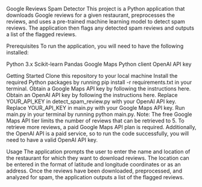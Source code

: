 Google Reviews Spam Detector
This project is a Python application that downloads Google reviews for a given restaurant, preprocesses the reviews, and uses a pre-trained machine learning model to detect spam reviews. The application then flags any detected spam reviews and outputs a list of the flagged reviews.

Prerequisites
To run the application, you will need to have the following installed:

Python 3.x
Scikit-learn
Pandas
Google Maps Python client
OpenAI API key


Getting Started
Clone this repository to your local machine 
Install the required Python packages by running pip install -r requirements.txt in your terminal.
Obtain a Google Maps API key by following the instructions here.
Obtain an OpenAI API key by following the instructions here.
Replace YOUR_API_KEY in detect_spam_review.py with your OpenAI API key.
Replace YOUR_API_KEY in main.py with your Google Maps API key.
Run main.py in your terminal by running python main.py.
Note: The free Google Maps API tier limits the number of reviews that can be retrieved to 5. To retrieve more reviews, a paid Google Maps API plan is required. Additionally, the OpenAI API is a paid service, so to run the code successfully, you will need to have a valid OpenAI API key.

Usage
The application prompts the user to enter the name and location of the restaurant for which they want to download reviews. The location can be entered in the format of latitude and longitude coordinates or as an address. Once the reviews have been downloaded, preprocessed, and analyzed for spam, the application outputs a list of the flagged reviews.
